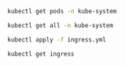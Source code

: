 ```bash
kubectl get pods -n kube-system
```
```bash
kubectl get all -n kube-system
```
```bash
kubectl apply -f ingress.yml
```
```bash
kubectl get ingress
```
